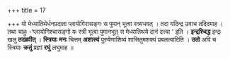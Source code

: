 +++
title = 17

+++
यो मेध्यातिथेर्धनप्रदाता प्लायोगिरासङ्गः स पुमान् भूत्वा स्त्र्यभवत् । तदा यदिन्द्र उवाच तदिदमाह । तथा चाहुः -‘प्लायोगिश्चासङ्गो यः स्त्री भूत्वा पुमानभूत् स मेध्यातिथये दानं दत्त्वा ' इति । **इन्द्रश्चिद्ध** इन्द्रः खलु **तदब्रवीत्** । **स्त्रियाः** **मनः** चित्तम् **अशास्यं** पुरुषेणाशिष्यं शासितुमशक्यं प्रबलत्वादिति । **उतो** अपि च स्त्रियाः **क्रतुं** प्रज्ञां **रघुं** लघुमाह ॥